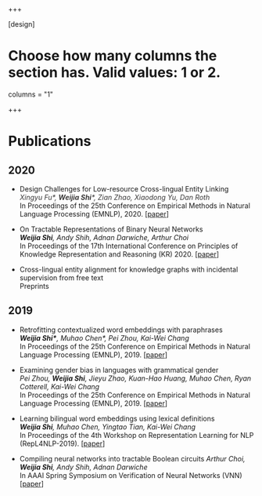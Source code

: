 +++

[design]
  # Choose how many columns the section has. Valid values: 1 or 2.
  columns = "1"
  
+++

# Publications
## 2020
* Design Challenges for Low-resource Cross-lingual Entity Linking \
<span style="color:3A3939"> *Xingyu Fu\*, __Weijia Shi__\*, Zian Zhao, Xiaodong Yu, Dan Roth* </span> \
In Proceedings of the 25th Conference on Empirical Methods in Natural Language Processing (EMNLP), 2020.
[[paper](https://arxiv.org/abs/2005.00692)]

* On Tractable Representations of Binary Neural Networks \
*__Weijia Shi__, Andy Shih, Adnan Darwiche, Arthur Choi* \
In Proceedings of the 17th International Conference on Principles of Knowledge Representation and Reasoning (KR) 2020.
[[paper](https://arxiv.org/abs/2004.02082)]

* Cross-lingual entity alignment for knowledge graphs with incidental supervision from free text \
Preprints


## 2019
* Retrofitting contextualized word embeddings with paraphrases \
*__Weijia Shi\*__, Muhao Chen\*, Pei Zhou, Kai-Wei Chang* \
In Proceedings of the 25th Conference on Empirical Methods in Natural Language Processing (EMNLP), 2019.
[[paper](https://arxiv.org/abs/1909.09700)]

* Examining gender bias in languages with grammatical gender \
*Pei Zhou, __Weijia Shi__, Jieyu Zhao, Kuan-Hao Huang, Muhao Chen, Ryan Cotterell, Kai-Wei Chang* \
In Proceedings of the 25th Conference on Empirical Methods in Natural Language Processing (EMNLP), 2019.
[[paper](https://arxiv.org/abs/1909.02224)]

* Learning bilingual word embeddings using lexical definitions \
*__Weijia Shi__, Muhao Chen, Yingtao Tian, Kai-Wei Chang* \
In Proceedings of the 4th Workshop on Representation Learning for NLP (RepL4NLP-2019).
[[paper](https://arxiv.org/abs/1906.08939)]

* Compiling neural networks into tractable Boolean circuits
*Arthur Choi, __Weijia Shi__, Andy Shih, Adnan Darwiche* \
In AAAI Spring Symposium on Verification of Neural Networks (VNN)	
[[paper](https://www-cs.stanford.edu/~andyshih/assets/pdf/CSSDvnn19.pdf)]






